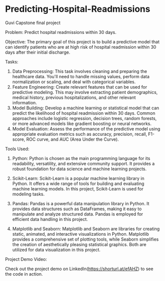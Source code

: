 # Predicting-Hospital-Readmissions
Guvi Capstone final project

Problem:
Predict hospital readmissions within 30 days.

Objective:
The primary goal of this project is to build a predictive model that can identify patients who are at high risk of hospital readmission within 30 days after their initial discharge.

Tasks:
1.	Data Preprocessing: This task involves cleaning and preparing the healthcare data. You'll need to handle missing values, perform data normalization or scaling, and deal with categorical variables.
2.	Feature Engineering: Create relevant features that can be used for predictive modeling. This may involve extracting patient demographics, medical history, previous hospitalizations, and other relevant information.
3.	Model Building: Develop a machine learning or statistical model that can predict the likelihood of hospital readmission within 30 days. Common approaches include logistic regression, decision trees, random forests, or more advanced models like gradient boosting or neural networks.
4.	Model Evaluation: Assess the performance of the predictive model using appropriate evaluation metrics such as accuracy, precision, recall, F1-score, ROC curve, and AUC (Area Under the Curve).

Tools Used:

1. Python:
Python is chosen as the main programming language for its readability, versatility, and extensive community support. It provides a robust foundation for data science and machine learning projects.

2. Scikit-Learn:
Scikit-Learn is a popular machine learning library in Python. It offers a wide range of tools for building and evaluating machine learning models. In this project, Scikit-Learn is used for modeling tasks.

3. Pandas:
Pandas is a powerful data manipulation library in Python. It provides data structures such as DataFrames, making it easy to manipulate and analyze structured data. Pandas is employed for efficient data handling in this project.

4. Matplotlib and Seaborn:
Matplotlib and Seaborn are libraries for creating static, animated, and interactive visualizations in Python. Matplotlib provides a comprehensive set of plotting tools, while Seaborn simplifies the creation of aesthetically pleasing statistical graphics. Both are utilized for data visualization in this project.

Project Demo Video:

Check out the project demo on LinkedIn(https://shorturl.at/efAHZ) to see the code in action.
